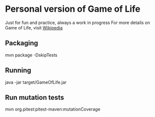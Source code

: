 # Personal version of Game of Life
Just for fun and practice, always a work in progress
For more details on Game of Life, visit <a href="https://en.wikipedia.org/wiki/Conway%27s_Game_of_Life">Wikipedia</a>

## Packaging
mvn package -DskipTests

## Running
java -jar target/GameOfLife.jar

## Run mutation tests
mvn org.pitest:pitest-maven:mutationCoverage

